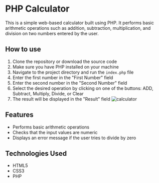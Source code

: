 # PHP Calculator

This is a simple web-based calculator built using PHP. It performs basic arithmetic operations such as addition, subtraction, multiplication, and division on two numbers entered by the user.

## How to use

1. Clone the repository or download the source code
2. Make sure you have PHP installed on your machine
3. Navigate to the project directory and run the `index.php` file
4. Enter the first number in the "First Number" field
5. Enter the second number in the "Second Number" field
6. Select the desired operation by clicking on one of the buttons: ADD, Subtract, Multiply, Divide, or Clear
7. The result will be displayed in the "Result" field
![calculator](./photo/image.jpg)
## Features

- Performs basic arithmetic operations
- Checks that the input values are numeric
- Displays an error message if the user tries to divide by zero

## Technologies Used

- HTML5
- CSS3
- PHP
